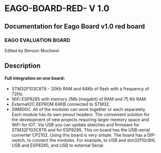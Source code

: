 # EAGO-BOARD-RED- V 1.0 #
## Documentation for Eago Board v1.0 red board ##
### EAGO EVALUATION BOARD ###
Edited by Benson Muchemi
## Description ##
#### Full integration on one board:
  * STM32F103C8T6 - 20Kb RAM and 64Kb of flash with a frequency of 72Hz.
  * WiFi ESP8285 with memory 2Mb (megabit) of RAM and 75 Kb RAM.
  * ExternalI2C EEPROM 64KB connected to STM32.
  * SIM800C.
 All of the modules can work together or each separately. 
 Each module has its own pinout headers.
The convenient solution for the development of new projects requiring larger memory space and WiFi for IOT.
Via USB you can update sketches and firmware for STM32F103C8T6 and for ESP8285. This on board has the USB-serial converter CP2102.
Using this board is very simple.
The board has a DIP-switch, to connect the modules.
For example, to USB and stm32f10c8t6, USB and ESP8285, and USB to external Serial.
####


 
